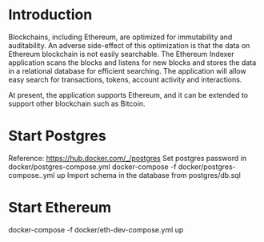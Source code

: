 # Introduction
Blockchains, including Ethereum, are optimized for immutability and auditability.
An adverse side-effect of this optimization is that the data on Ethereum blockchain is not easily searchable.
The Ethereum Indexer application scans the blocks and listens for new blocks and stores the data in a relational database for efficient searching.
The application will allow easy search for transactions, tokens, account activity and interactions.

At present, the application supports Ethereum, and it can be extended to support other blockchain such as Bitcoin.

# Start Postgres
Reference: https://hub.docker.com/_/postgres
Set postgres password in docker/postgres-compose.yml
docker-compose -f docker/postgres-compose..yml up
Import schema in the database from postgres/db.sql

# Start Ethereum
docker-compose -f docker/eth-dev-compose.yml up
